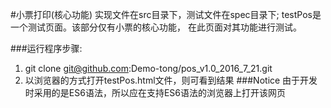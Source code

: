 #小票打印(核心功能)
        实现文件在src目录下，测试文件在spec目录下;
    testPos是一个测试页面。该部分仅有小票的核心功能，
    在此页面对其功能进行测试。
    
###运行程序步骤:
1. git clone git@github.com:Demo-tong/pos_v1.0_2016_7_21.git
2. 以浏览器的方式打开testPos.html文件，则可看到结果
###Notice
由于开发时采用的是ES6语法，所以应在支持ES6语法的浏览器上打开该网页